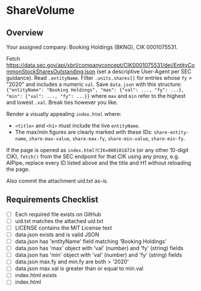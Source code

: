 # ShareVolume

## Overview
Your assigned company: Booking Holdings (BKNG), CIK 0001075531.

Fetch https://data.sec.gov/api/xbrl/companyconcept/CIK0001075531/dei/EntityCommonStockSharesOutstanding.json (set a descriptive User-Agent per SEC guidance).
Read `.entityName`. Filter `.units.shares[]` for entries whose `fy` > "2020" and
includes a numeric `val`.
Save `data.json` with this structure:
`{"entityName": "Booking Holdings", "max": {"val": ..., "fy": ...}, "min": {"val": ..., "fy": ...}}`
where `max` and `min` refer to the highest and lowest `.val`. Break ties however you like.

Render a visually appealing `index.html` where:
- `<title>` and `<h1>` must include the live `entityName`.
- The max/min figures are clearly marked with these IDs:
  `share-entity-name`,
  `share-max-value`, `share-max-fy`,
  `share-min-value`, `share-min-fy`.

If the page is opened as `index.html?CIK=0001018724` (or any other 10-digit CIK),
`fetch()` from the SEC endpoint for that CIK using any proxy, e.g. AIPipe,
replace every ID listed above and the title and H1 without reloading the page.

Also commit the attachment uid.txt as-is.

## Requirements Checklist
- [ ] Each required file exists on GitHub
- [ ] uid.txt matches the attached uid.txt
- [ ] LICENSE contains the MIT License text
- [ ] data.json exists and is valid JSON
- [ ] data.json has 'entityName' field matching 'Booking Holdings'
- [ ] data.json has 'max' object with 'val' (number) and 'fy' (string) fields
- [ ] data.json has 'min' object with 'val' (number) and 'fy' (string) fields
- [ ] data.json max.fy and min.fy are both > '2020'
- [ ] data.json max.val is greater than or equal to min.val
- [ ] index.html exists
- [ ] index.html <title> contains the entityName from data.json
- [ ] index.html <h1 id='share-entity-name'> contains the entityName from data.json
- [ ] index.html contains element with id='share-max-value' displaying max.val
- [ ] index.html contains element with id='share-max-fy' displaying max.fy
- [ ] index.html contains element with id='share-min-value' displaying min.val
- [ ] index.html contains element with id='share-min-fy' displaying min.fy
- [ ] index.html fetches data.json using fetch('https://data.sec.gov/api/xbrl/companyconcept/CIK0001075531/dei/EntityCommonStockSharesOutstanding.json')
- [ ] index.html supports ?CIK= query parameter to fetch alternate company data
- [ ] index.html dynamically updates all elements when ?CIK= is provided

## Setup
1. Clone this repository:
   ```bash
   git clone https://github.com/23f3002017/sharevolume.git
   cd sharevolume
   ```

2. Open `index.html` in your web browser

## Usage
Live demo: https://23f3002017.github.io/sharevolume/

Open the page and interact with the application. All functionality is contained in the single HTML file.

## File Structure
- `index.html` - Complete application with inline CSS and JavaScript
- `LICENSE` - MIT License
- `README.md` - This file

## Code Explanation
This is a single-file HTML application auto-generated using OpenRouter LLMs via AIpipe.

**Key Features:**
- Fully self-contained (no build step needed)
- Responsive design
- Accessible markup (ARIA labels)
- Error handling
- Browser-compatible (no external dependencies beyond CDN resources)

## Technology Stack
- HTML5
- CSS3
- Vanilla JavaScript (ES6+)
- CDN resources (Bootstrap, etc. as needed)

## Browser Compatibility
Works in all modern browsers (Chrome, Firefox, Safari, Edge)

## License
MIT License - See LICENSE file for full details

---
*Generated automatically*